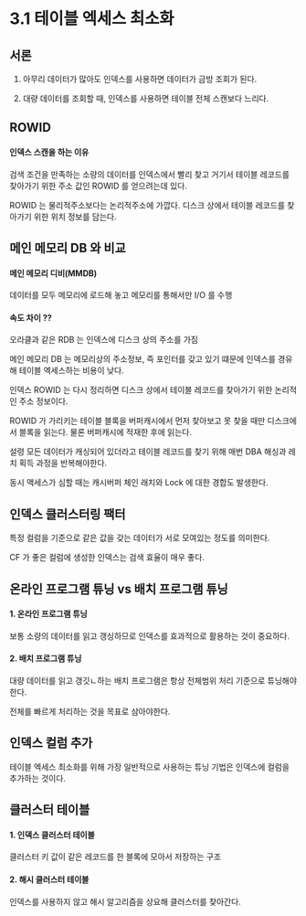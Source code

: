 
# 3.1 테이블 엑세스 최소화
## 서론
1. 아무리 데이터가 많아도 인덱스를 사용하면 데이터가 금방 조회가 된다.

2. 대량 데이터를 조회할 때, 인덱스를 사용하면 테이블 전체 스캔보다 느리다.

## ROWID
#### 인덱스 스캔을 하는 이유
검색 조건을 만족하는 소량의 데이터를 인덱스에서 빨리 찾고 거기서 테이블 레코드를 찾아가기 위한 주소 값인 ROWID 를 얻으려는데 있다.

ROWID 는 물리적주소보다는 논리적주소에 가깝다. 디스크 상에서 테이블 레코드를 찾아가기 위한 위치 정보를 담는다.

## 메인 메모리 DB 와 비교
#### 메인 메모리 디비(MMDB)
데이터를 모두 메모리에 로드해 놓고 메모리를 통해서만 I/O 를 수행

#### 속도 차이 ??
오라클과 같은 RDB 는 인덱스에 디스크 상의 주소를 가짐

메인 메모리 DB 는 메모리상의 주소정보, 즉 포인터를 갖고 있기 떄문에 인덱스를 경유해 테이블 엑세스하는 비용이 낮다.

인덱스 ROWID 는 다시 정리하면 디스크 상에서 테이블 레코드를 찾아가기 위한 논리적인 주소 정보이다.

ROWID 가 가리키는 테이블 블록을 버퍼캐시에서 먼저 찾아보고 못 찾을 때만 디스크에서 블록을 읽는다. 물론 버퍼캐시에 적재한 후에 읽는다.

설령 모든 데이터가 캐싱되어 있더라고 테이블 레코드를 찾기 위해 매번 DBA 해싱과 레치 획득 과정을 반복해야한다.

동시 액세스가 심할 때는 캐시버퍼 체인 래치와 Lock 에 대한 경합도 발생한다.


## 인덱스 클러스터링 팩터
특정 컬럼을 기준으로 같은 값을 갖는 데이터가 서로 모여있는 정도를 의미한다.

CF 가 좋은 컬럼에 생성한 인덱스는 검색 효율이 매우 좋다.


## 온라인 프로그램 튜닝 vs 배치 프로그램 튜닝
#### 1. 온라인 프로그램 튜닝
보통 소량의 데이터를 읽고 갱싱하므로 인덱스를 효과적으로 활용하는 것이 중요하다.

#### 2. 배치 프로그램 튜닝
대량 데이터를 읽고 갱깃ㄴ하는 배치 프로그램은 항상 전체범위 처리 기준으로 튜닝해야한다.

전체를 빠르게 처리하는 것을 목표로 삼아야한다.

## 인덱스 컬럼 추가 
테이블 엑세스 최소화를 위해 가장 일반적으로 사용하는 튜닝 기법은 인덱스에 컬럼을 추가하는 것이다.

## 클러스터 테이블
#### 1. 인덱스 클러스터 테이블
클러스터 키 값이 같은 레코드를 한 블록에 모아서 저장하는 구조

#### 2. 해시 클러스터 테이블
인덱스를 사용하지 않고 해시 알고리즘을 상요해 클러스터를 찾아간다.